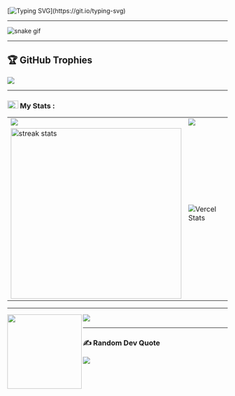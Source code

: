[![Typing SVG](https://readme-typing-svg.herokuapp.com?font=Righteous&weight=500&size=25&duration=3000&pause=1000&width=500&lines=Hi+there!;I+am+Hamisu+Muhd+by+name!;I+am+Full-Stack+Software+Engineer!)](https://git.io/typing-svg)

---

![snake gif](https://github.com/sir-mammut/sir-mammut/blob/output/github-snake-dark.svg)

<!--
#dafbe1
**sir-mammut/sir-mammut** is a ✨ _special_ ✨ repository because its `README.md` (this file) appears on your GitHub profile.

Here are some ideas to get you started:

- 🔭 I’m currently working on ...
- 🌱 I’m currently learning ...
- 👯 I’m looking to collaborate on ...
- 🤔 I’m looking for help with ...
- 💬 Ask me about ...
- 📫 How to reach me: ...
- 😄 Pronouns: ...
- ⚡ Fun fact: ...
-->

---

## 🏆 GitHub Trophies

![](https://github-profile-trophy.vercel.app/?username=sir-mammut&theme=radical&no-frame=false&no-bg=true&margin-w=4)

---

### <img src="https://media.giphy.com/media/cj87CxfRtrUifF3Ryk/giphy.gif" width="25px" height="18px"> My Stats :
<table>
  <tr>
    <td >
      <img src="https://github-profile-trophy.vercel.app/?username=sir-mammut&theme=onedark&row=2&column=4" />
    </td>
    <td>
      <img src="https://github-readme-stats.vercel.app/api/top-langs/?username=sir-mammut&layout=compact&langs_count=5&card_width=500&theme=dracula" />
    </td>
  </tr>
  <tr>
    <td><img width=390 src="https://github-readme-streak-stats-salesp07.vercel.app/?user=sir-mammut&theme=react&border_radius=10" alt="streak stats"/></td>
    <td><img src="https://github-readme-stats.vercel.app/api?username=sir-mammut&show_icons=true&theme=neon" alt="Vercel Stats" /></td>
  </tr>
</table>

---

<div>
  <img height="170" align="left" src="https://github-readme-stats.vercel.app/api?username=sir-mammut&count_private=true&include_all_commits=true" />
  <img src="https://github-readme-stats.vercel.app/api/top-langs/?username=sir-mammut&layout=compact" />
</div>

---

### ✍️ Random Dev Quote
![](https://quotes-github-readme.vercel.app/api?type=horizontal&theme=radical)
